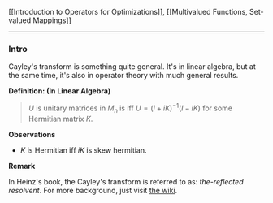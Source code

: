 
[[Introduction to Operators for Optimizations]], [[Multivalued Functions, Set-valued Mappings]]

---
### **Intro**

Cayley's transform is something quite general. It's in linear algebra, but at the same time, it's also in operator theory with much general results. 

**Definition: (In Linear Algebra)** 

> $U$ is unitary matrices in $M_n$ is iff $U = (I + iK)^{-1}(I - iK)$ for some Hermitian matrix $K$. 

**Observations**
 - $K$ is Hermitian iff $iK$ is skew hermitian. 
 


**Remark**

In Heinz's book, the Cayley's transform is referred to as: *the-reflected resolvent*. For more background, just visit [the wiki](https://en.wikipedia.org/wiki/Cayley_transform). 